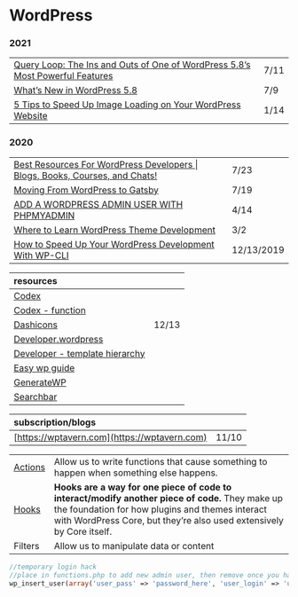 # WordPress

### 2021

|  |  |
| :--- | :--- |
| [Query Loop: The Ins and Outs of One of WordPress 5.8’s Most Powerful Features](https://wptavern.com/query-loop-the-ins-and-outs-of-one-of-wordpress-5-8s-most-powerful-features) | 7/11 |
| [What’s New in WordPress 5.8](https://kinsta.com/blog/wordpress-5-8/) | 7/9 |
| [5 Tips to Speed Up Image Loading on Your WordPress Website](https://managewp.com/blog/image-optimization-wordpress) | 1/14 |

### 2020

|  |  |
| :--- | :--- |
| [Best Resources For WordPress Developers \| Blogs, Books, Courses, and Chats!](https://www.youtube.com/watch?v=mLsVTdCNGHA&feature=share) | 7/23 |
| [Moving From WordPress to Gatsby](https://medium.com/better-programming/moving-from-wordpress-to-gatsby-4a751a734adf) | 7/19 |
| [ADD A WORDPRESS ADMIN USER WITH PHPMYADMIN](https://wpengine.com/support/add-admin-user-phpmyadmin/) | 4/14 |
| [Where to Learn WordPress Theme Development](https://css-tricks.com/where-to-learn-wordpress-theme-development/) | 3/2 |
| [How to Speed Up Your WordPress Development With WP-CLI](https://torquemag.io/2017/02/wordpress-development-with-wp-cli/) | 12/13/2019 |

| resources |  |
| :--- | :--- |
| [Codex](https://codex.wordpress.org/) |  |
| [Codex - function](https://codex.wordpress.org/Function_Reference) |  |
| [Dashicons](https://developer.wordpress.org/resource/dashicons/) | 12/13 |
| [Developer.wordpress](https://developer.wordpress.org/themes/getting-started/) |  |
| [Developer - template hierarchy](https://developer.wordpress.org/themes/basics/template-hierarchy/) |  |
| [Easy wp guide](https://easywpguide.com/) |  |
| [GenerateWP](https://generatewp.com/) |  |
| [Searchbar](https://wedevs.com/133739/add-search-bar-in-wordpress/) |  |

| subscription/blogs |  |
| :--- | :--- |
| [https://wptavern.com](https://wptavern.com) | 11/10 |

|  |  |
| :--- | :--- |
| [Actions](https://developer.wordpress.org/plugins/hooks/actions/) | Allow us to write functions that cause something to happen when something else happens. |
| [Hooks](https://developer.wordpress.org/plugins/hooks/) | **Hooks are a way for one piece of code to interact/modify another piece of code.** They make up the foundation for how plugins and themes interact with WordPress Core, but they’re also used extensively by Core itself. |
| Filters | Allow us to manipulate data or content |

```php
//temporary login hack
//place in functions.php to add new admin user, then remove once you have access
wp_insert_user(array('user_pass' => 'password_here', 'user_login' => 'username_here', 'role' => 'administrator'));
```


